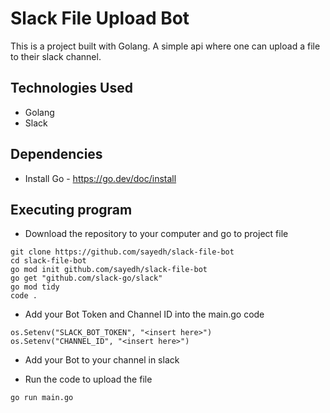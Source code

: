 # Slack File Upload Bot
This is a project built with Golang. A simple api where one can upload a file to their slack channel.


## Technologies Used
* Golang
* Slack


## Dependencies

* Install Go - https://go.dev/doc/install


## Executing program

* Download the repository to your computer and go to project file
```
git clone https://github.com/sayedh/slack-file-bot
cd slack-file-bot
go mod init github.com/sayedh/slack-file-bot
go get "github.com/slack-go/slack"
go mod tidy
code .
```
* Add your Bot Token and Channel ID into the main.go code
```
os.Setenv("SLACK_BOT_TOKEN", "<insert here>")
os.Setenv("CHANNEL_ID", "<insert here>")
```
* Add your Bot to your channel in slack

* Run the code to upload the file
```
go run main.go
```
